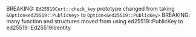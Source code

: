 BREAKING: `Ed25519Cert::check_key` prototype changed from taking `&Option<ed25519::PublicKey>` to `Option<&ed25519::PublicKey>`
BREAKING: many function and structures moved from using ed25519::PublicKey to ed25519::Ed25519Identity
